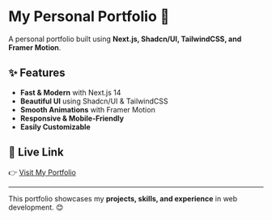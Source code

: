 # **My Personal Portfolio** 🚀  

A personal portfolio built using **Next.js, Shadcn/UI, TailwindCSS, and Framer Motion**.  

## **✨ Features**  
- **Fast & Modern** with Next.js 14  
- **Beautiful UI** using Shadcn/UI & TailwindCSS  
- **Smooth Animations** with Framer Motion  
- **Responsive & Mobile-Friendly**  
- **Easily Customizable**  

## **🔗 Live Link**  
👉 [Visit My Portfolio](YOUR_PORTFOLIO_LINK)  

---

This portfolio showcases my **projects, skills, and experience** in web development. 😊
